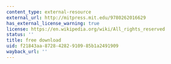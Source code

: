 ```yaml
---
content_type: external-resource
external_url: http://mitpress.mit.edu/9780262016629
has_external_license_warning: true
license: https://en.wikipedia.org/wiki/All_rights_reserved
status: ''
title: free download
uid: f21843aa-8728-4282-9109-85b1a2491909
wayback_url: ''
---
```

